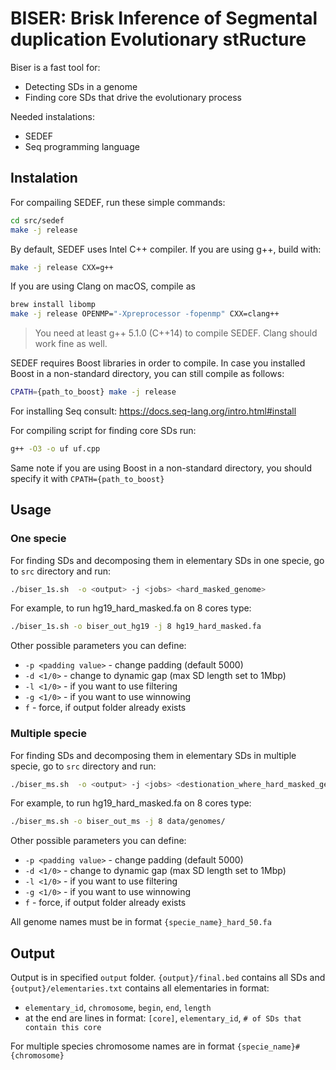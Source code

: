 # BISER: Brisk Inference of Segmental duplication Evolutionary stRucture

Biser is a fast tool for:
* Detecting SDs in a genome
* Finding core SDs that drive the evolutionary process

Needed instalations:
* SEDEF
* Seq programming language


## Instalation
For compailing SEDEF, run these simple commands:
```bash
cd src/sedef
make -j release
```

By default, SEDEF uses Intel C++ compiler. If you are using g++, build with:
```bash
make -j release CXX=g++
```

If you are using Clang on macOS, compile as 
```bash
brew install libomp
make -j release OPENMP="-Xpreprocessor -fopenmp" CXX=clang++
```

> You need at least g++ 5.1.0 (C++14) to compile SEDEF. Clang should work fine as well.

SEDEF requires Boost libraries in order to compile. In case you installed Boost in a non-standard directory, you can still compile as follows:
```bash
CPATH={path_to_boost} make -j release
```

For installing Seq consult:
https://docs.seq-lang.org/intro.html#install

For compiling script for finding core SDs run:
```bash
g++ -O3 -o uf uf.cpp
```
Same note if you are using Boost in a non-standard directory, you should specify it with 
`CPATH={path_to_boost}`


## Usage
### One specie
For finding SDs and decomposing them in elementary SDs in one specie, go to `src` directory and run:
```bash
./biser_1s.sh  -o <output> -j <jobs> <hard_masked_genome> 
```
For example, to run hg19_hard_masked.fa on 8 cores type:
```bash
./biser_1s.sh -o biser_out_hg19 -j 8 hg19_hard_masked.fa
```
Other possible parameters you can define:
* `-p <padding value>` - change padding (default 5000)
* `-d <1/0>` - change to dynamic gap (max SD length set to 1Mbp)
* `-l <1/0>` - if you want to use filtering
* `-g <1/0>` - if you want to use winnowing
* `f` - force, if output folder already exists

### Multiple specie
For finding SDs and decomposing them in elementary SDs in multiple specie, go to `src` directory and run:
```bash
./biser_ms.sh  -o <output> -j <jobs> <destionation_where_hard_masked_genomes_are> 
```
For example, to run hg19_hard_masked.fa on 8 cores type:
```bash
./biser_ms.sh -o biser_out_ms -j 8 data/genomes/
```
Other possible parameters you can define:
* `-p <padding value>` - change padding (default 5000)
* `-d <1/0>` - change to dynamic gap (max SD length set to 1Mbp)
* `-l <1/0>` - if you want to use filtering
* `-g <1/0>` - if you want to use winnowing
* `f` - force, if output folder already exists

All genome names must be in format `{specie_name}_hard_50.fa`

## Output
Output is in specified `output` folder. `{output}/final.bed` contains all SDs and `{output}/elementaries.txt` contains all elementaries in format:
* `elementary_id`, `chromosome`, `begin`, `end`,  `length`
* at the end are lines in format: `[core]`, `elementary_id`, `# of SDs that contain this core`

For multiple species chromosome names are in format `{specie_name}#{chromosome}`